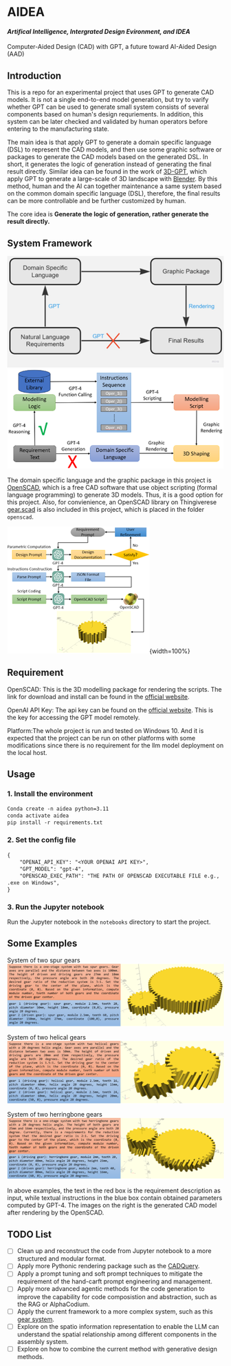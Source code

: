 # AIDEA

#### *Artifical Intelligence, Intergrated Design Evironment, and IDEA*

Computer-Aided Design (CAD) with GPT, a future toward AI-Aided Design (AAD) 

 ## Introduction

This is a repo for an experimental project that uses GPT to generate CAD models. It is not a single end-to-end model generation, but try to varify whether GPT can be used to generate small system consists of several components based on human's design requriements. In addition, this system can be later checked and validated by human operators before entering to the manufacturing state. 

The main idea is that apply GPT to generate a domain specific language (DSL) to represent the CAD models, and then use some graphic software or packages to generate the CAD models based on the generated DSL. In short, it generates the logic of generation instead of generating the final result directly. Similar idea can be found in the work of [3D-GPT](https://arxiv.org/abs/2310.12945), which apply GPT to generate a large-scale of 3D landscape with [Blender](https://www.blender.org/). By this method, human and the AI can together maintenance a same system based on the common domain specific language (DSL), therefore, the final results can be more controllable and be further customized by human.

The core idea is **Generate the logic of generation, rather generate the result directly.**

## System Framework
![](assets/CAD-GPT-workflow.jpg)
![](assets/GPT4CAD.png)

The domain specific language and the graphic package in this project is [OpenSCAD](https://openscad.org/), which is a free CAD software that use object scripting (formal language programming) to generate 3D models. Thus, it is a good option for this project. Also, for convienience, an OpenSCAD library on Thingiverese [gear.scad](https://www.thingiverse.com/thing:636119) is also included in this project, which is placed in the folder `openscad`.

![](assets/DiaofSys.png){width=100%}

## Requirement

OpenSCAD: This is the 3D modelling package for rendering the scripts. The link for download and install can be found in the [official website](https://openscad.org/).

OpenAI API Key: The api key can be found on the [official website](https://platform.openai.com/account/api-keys). This is the key for accessing the GPT model remotely.

Platform:The whole project is run and tested on Windows 10. And it is expected that the project can be run on other platforms with some modifications since there is no requirement for the llm model deployment on the local host. 

## Usage

### 1. Install the environment
```
Conda create -n aidea python=3.11
conda activate aidea
pip install -r requirements.txt
```

### 2. Set the config file
```
{
    "OPENAI_API_KEY": "<YOUR OPENAI API KEY>",
    "GPT_MODEL": "gpt-4",
    "OPENSCAD_EXEC_PATH": "THE PATH OF OPENSCAD EXECUTABLE FILE e.g., .exe on Windows",
}
```
### 3. Run the Jupyter notebook

Run the Jupyter notebook in the `notebooks` directory to start the project.

## Some Examples
System of two spur gears
![](assets/result1.png)

System of two helical gears
![](assets/result2.png)

System of two herringbone gears
![](assets/result3.png)

In above examples, the text in the red box is the requirement description as input, while textual instructions in the blue box contain obtained parameters computed by GPT-4. The images on the right is the generated CAD model after rendering by the OpenSCAD.

## TODO List
- [ ] Clean up and reconstruct the code from Jupyter notebook to a more structured and modular format.
- [ ] Apply more Pythonic rendering package such as the [CADQuery](https://github.com/CadQuery/cadquery).
- [ ] Apply a prompt tuning and soft prompt techniques to mitigate the requirement of the hand-carft prompt engineering and management.
- [ ] Apply more advanced agentic methods for the code generation to improve the capability for code composistion and abstraction, such as the RAG or AlphaCodium.
- [ ] Apply the current framework to a more complex system, such as this [gear system](https://hackaday.io/project/164732/gallery#f676692b124741662b011f2287a047bb).
- [ ] Explore on the spatio information representation to enable the LLM can understand the spatial relationship among different components in the assembly system.
- [ ] Explore on how to combine the current method with generative design methods.